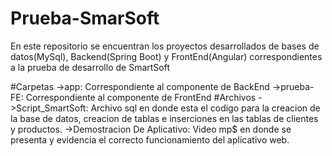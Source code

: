 # Prueba-SmarSoft
En este repositorio se encuentran los proyectos desarrollados de bases de datos(MySql), Backend(Spring Boot) y FrontEnd(Angular) correspondientes a la prueba de desarrollo de SmartSoft

#Carpetas
    ->app: Correspondiente al componente de BackEnd
    ->prueba-FE: Correspondiente al componente de FrontEnd
#Archivos
    ->Script_SmartSoft: Archivo sql en donde esta el codigo para la creacion de la base de datos, creacion de tablas e inserciones en las tablas de clientes y productos.
    ->Demostracion De Aplicativo: Video mp$ en donde se presenta y evidencia el correcto funcionamiento del aplicativo web.
